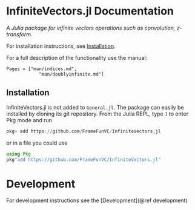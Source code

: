 # InfiniteVectors.jl Documentation

*A Julia package for infinite vectors operations such as convolution, z-transform.*

For installation instructions, see [Installation](@ref).

For a  full description of the functionality use the manual:
```@contents
Pages = ["man/indices.md",
            "man/doublyinfinite.md"]
```

## Installation

InfiniteVectors.jl is not added to `General.jl`.
The package can easily be installed by cloning its git repository. From the Julia REPL, type `]` to enter Pkg mode and run

```julia
pkg> add https://github.com/FrameFunVC/InfiniteVectors.jl
```

or in a file you could use

```julia
using Pkg
pkg"add https://github.com/FrameFunVC/InfiniteVectors.jl"
```


# Development

For development instructions see the [Development](@ref development)

